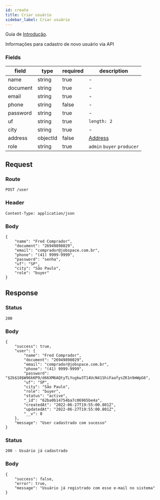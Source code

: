 ```yaml
---
id: create
title: Criar usuário
sidebar_label: Criar usuário
---
```


Guia de [Introdução](introduction.md).

Informações para cadastro de novo usuário via API


### Fields

| field | type | required | description |
|---|---|---|---|
| name | string | true | - |
| document | string | true | - |
| email | string | true | - |
| phone | string | false | - |
| password | string | true | - |
| uf | string | true | `length: 2` |
| city | string | true | - |
| address | objectId | false | [Address](../address/create) |
| role | string | true | `admin` `buyer` `producer` |



## Request

### Route

    POST /user

### Header

    Content-Type: application/json

### Body

    {
        "name": "Fred Comprador",
        "document": "26949898029",
        "email": "comprador@jobspace.com.br",
        "phone": "(41) 9999-9999",
        "password": "senha",
        "uf": "SP",
        "city": "São Paulo",
        "role": "buyer"
    }

## Response

### Status

    200

### Body

    {
        "success": true,
        "user": {
            "name": "Fred Comprador",
            "document": "26949898029",
            "email": "comprador@jobspace.com.br",
            "phone": "(41) 9999-9999",
            "password": "$2b$10$W96kKP9/d66XM6AQtyTLYugkw3T14UcN41ShiFaafysZK1n9mWpG6",
            "uf": "SP",
            "city": "São Paulo",
            "role": "buyer",
            "status": "active",
            "_id": "62ba0b14754ba7c06965be4a",
            "createdAt": "2022-06-27T19:55:00.801Z",
            "updatedAt": "2022-06-27T19:55:00.801Z",
            "__v": 0
        },
        "message": "User cadastrado com sucesso"
    }

### Status

    200 - Usuário já cadastrado

### Body

    {
        "success": false,
        "error": true,
        "message": "Usuário já registrado com esse e-mail no sistema"
    }
